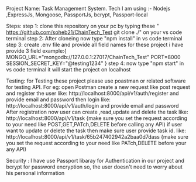Project Name: Task Management System.
Tech I am using :- Nodejs ,ExpressJs, Mongoose, PassportJs, bcrypt, Passport-local 

Steps:
step 1: clone this repository on your pc by typing these  " https://github.com/soheb21/ChainTech_Test git clone ./" on your vs code terminal
step 2: After cloneing now type "npm install" in vs code terminal
step 3: create .env file and provide all field names for these project i have provide 3 field
example:{
MONGO_URL="mongodb://127.0.0.1:27017/ChainTech_Test"
PORT=8000
SESSION_SECRET_KEY="@testing1234"
}
step 4: now type "npm start" in vs code terminal it will start the project on localhost 

Testing:
for Testing these project please use poastman or related software for testing API.
For eg: open Postman create a new request like post request and register the user
like: http://localhost:8000/api/v1/auth/register and provide email and password
then login
like: http://localhost:8000/api/v1/auth/login and provide email and password
After registration
now user can create ,read,update and delete the task
like: http://localhost:8000/api/v1/task {make sure you set the request according to your need like POST,GET,PATch,DELETE before calling any API)
if user want to update or delete the task then make sure user provide task id.
like: http://localhost:8000/api/v1/task/65b247402942a2baa0d7dass   {make sure you set the request according to your need like PATch,DELETE before your any API)

Security :
I have use Passport libaray for Authentication in our project and bcrypt for password encryption so, the user doesn't need to worry about his personal information

